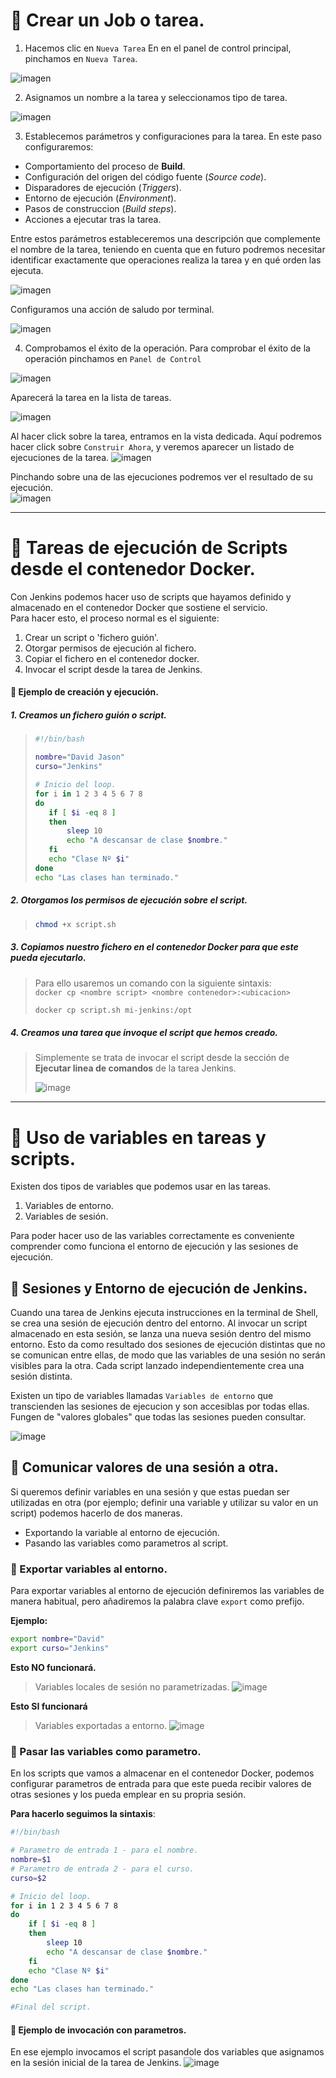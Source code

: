 # 📌 Crear un Job o tarea.
    
1. Hacemos clic en `Nueva Tarea`
En en el panel de control principal, pinchamos en `Nueva Tarea`.
   
![imagen](https://github.com/user-attachments/assets/b22e02f6-a1f6-483b-8844-34428a433948)
    
2. Asignamos un nombre a la tarea y seleccionamos tipo de tarea.

    
![imagen](https://github.com/user-attachments/assets/abf319bc-421b-4327-b270-5d19e2b71352)
        
3. Establecemos parámetros y configuraciones para la tarea.
En este paso configuraremos:
- Comportamiento del proceso de **Build**.
- Configuración del origen del código fuente (_Source code_).
- Disparadores de ejecución (_Triggers_).
- Entorno de ejecución (_Environment_).
- Pasos de construccion (_Build steps_).
- Acciones a ejecutar tras la tarea.

Entre estos parámetros estableceremos una descripción que complemente el nombre de la tarea, teniendo en cuenta que en futuro podremos necesitar identificar exactamente que operaciones realiza la tarea y en qué orden las ejecuta.
       
![imagen](https://github.com/user-attachments/assets/49cd34a7-8795-48c1-a9ab-860305e6826b)
      
Configuramos una acción de saludo por terminal.
    
![imagen](https://github.com/user-attachments/assets/acb543e4-a585-41ed-8bcd-814a4ea7f0f8)
    
4. Comprobamos el éxito de la operación.
Para comprobar el éxito de la operación pinchamos en `Panel de Control` 
    
![imagen](https://github.com/user-attachments/assets/3023b99f-27be-448b-a36d-ae8b728b016e)
     
Aparecerá la tarea en la lista de tareas.
    
![imagen](https://github.com/user-attachments/assets/917b9481-bb19-4e9f-95a7-fc8a67cf23de)

Al hacer click sobre la tarea, entramos en la vista dedicada. Aquí podremos hacer click sobre `Construir Ahora`, y veremos aparecer un listado de ejecuciones de la tarea.
![imagen](https://github.com/user-attachments/assets/376a6343-97d1-4af5-900d-d1858792369f)
   
Pinchando sobre una de las ejecuciones podremos ver el resultado de su ejecución.   
![imagen](https://github.com/user-attachments/assets/c5684f73-1da1-43a6-8761-e5320582b6ec)
   
---  
    
# 📌 Tareas de ejecución de Scripts desde el contenedor Docker.
Con Jenkins podemos hacer uso de scripts que hayamos definido y almacenado en el contenedor Docker que sostiene el servicio.    
Para hacer esto, el proceso normal es el siguiente:
1. Crear un script o 'fichero guión'.
2. Otorgar permisos de ejecución al fichero.
3. Copiar el fichero en el contenedor docker.
4. Invocar el script desde la tarea de Jenkins.
   
   
#### 🧮 Ejemplo de creación y ejecución.
##### 1. Creamos un fichero guión o script.
>
>```bash
>#!/bin/bash
>
>nombre="David Jason"
>curso="Jenkins"
>
># Inicio del loop.
>for i in 1 2 3 4 5 6 7 8
>do
>    if [ $i -eq 8 ]
>    then
>        sleep 10
>        echo "A descansar de clase $nombre."
>    fi
>    echo "Clase Nº $i"
>done
>echo "Las clases han terminado."
>```

##### 2. Otorgamos los permisos de ejecución sobre el script.
>```bash
>chmod +x script.sh
>```

##### 3. Copiamos nuestro fichero en el contenedor Docker para que este pueda ejecutarlo.   
>Para ello usaremos un comando con la siguiente sintaxis:    
>`docker cp <nombre script> <nombre contenedor>:<ubicacion> `  
>
>```bash
>docker cp script.sh mi-jenkins:/opt
>```
   
##### 4. Creamos una tarea que invoque el script que hemos creado.   
>Simplemente se trata de invocar el script desde la sección de **Ejecutar linea de comandos** de la tarea Jenkins.
>    
>![image](https://github.com/user-attachments/assets/81779c1e-5cf1-4bb2-aab1-90aa72a3009f)
>




    
---   
    


# 📌 Uso de variables en tareas y scripts.
Existen dos tipos de variables que podemos usar en las tareas. 
1. Variables de entorno.
2. Variables de sesión.
     
Para poder hacer uso de las variables correctamente es conveniente comprender como funciona el entorno de ejecución y las sesiones de ejecución.

## 📍 Sesiones y Entorno de ejecución de Jenkins.
Cuando una tarea de Jenkins ejecuta instrucciones en la terminal de Shell, se crea una sesión de ejecución dentro del entorno. Al invocar un script almacenado en esta sesión, se lanza una nueva sesión dentro del mismo entorno. Esto da como resultado dos sesiones de ejecución distintas que no se comunican entre ellas, de modo que las variables de una sesión no serán visibles para la otra. Cada script lanzado independientemente crea una sesión distinta.   
  
Existen un tipo de variables llamadas `Variables de entorno` que transcienden las sesiones de ejecucion y son accesiblas por todas ellas. Fungen de "valores globales" que todas las sesiones pueden consultar.

![image](https://github.com/user-attachments/assets/2051bda1-63d9-46fe-b205-aec713d3f1df)

<!-- ![image](https://github.com/user-attachments/assets/ad230934-fd59-4bfa-8afa-097dbf939a1c) -->


## 📍 Comunicar valores de una sesión a otra.
Si queremos definir variables en una sesión y que estas puedan ser utilizadas en otra (por ejemplo; definir una variable y utilizar su valor en un script) podemos hacerlo de dos maneras.
- Exportando la variable al entorno de ejecución.
- Pasando las variables como parametros al script.

### 🔸 Exportar variables al entorno.
Para exportar variables al entorno de ejecución definiremos las variables de manera habitual, pero añadiremos la palabra clave `export` como prefijo.
   
**Ejemplo:**
```bash
export nombre="David"
export curso="Jenkins"
```

**Esto NO funcionará.**    
>Variables locales de sesión no parametrizadas.
>![image](https://github.com/user-attachments/assets/0ce2ca27-88f7-46d8-b9ae-97a6f86c52f9)

**Esto SI funcionará**    
>Variables exportadas a entorno.
>![image](https://github.com/user-attachments/assets/792d64e7-7bb4-4a13-85b5-79ada42e69ea)
   
   
### 🔸 Pasar las variables como parametro.
En los scripts que vamos a almacenar en el contenedor Docker, podemos configurar parametros de entrada para que este pueda recibir valores de otras sesiones y los pueda emplear en su propria sesión.
   
**Para hacerlo seguimos la sintaxis**:   
```bash
#!/bin/bash

# Parametro de entrada 1 - para el nombre.
nombre=$1
# Parametro de entrada 2 - para el curso.
curso=$2

# Inicio del loop.
for i in 1 2 3 4 5 6 7 8
do
    if [ $i -eq 8 ]
    then
        sleep 10
        echo "A descansar de clase $nombre."
    fi
    echo "Clase Nº $i"
done
echo "Las clases han terminado."

#Final del script.
```

#### 🧮 Ejemplo de invocación con parametros.
En ese ejemplo invocamos el script pasandole dos variables que asignamos en la sesión inicial de la tarea de Jenkins.
![image](https://github.com/user-attachments/assets/d81dd79c-048d-4479-ba08-676085a24826)



<!--



----  

En los scripts que escribimos para las tareas de Jenkins podemos hacer uso de variables y variables de entorno de la terminal que el servicio emplea.

#### 🧮 Ejemplo de uso.   
En la sección ejecutar escribimos nuestro script, declarando una variable personalizada que a su vez invoca la variable `DATE` con el switch `%r`.

```bash
AHORA=$(date + "%r)
echo "La hora actual es: $AHORA" > /tmp/ahora
```   
   
**Ejemplo en tarea**.
   
![image](https://github.com/user-attachments/assets/f1ece043-bd30-4be5-ad6b-803c5a6bec91)
    
**Salida de la consola**.
    
![image](https://github.com/user-attachments/assets/a6b7a69f-4233-4471-96af-4fd88a50b3a2)




-->










